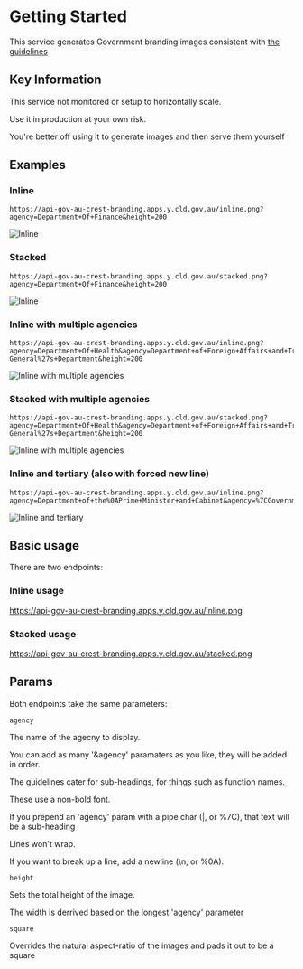 # Getting Started
This service generates Government branding images consistent with [the guidelines](https://beta.dta.gov.au/help-and-advice/guides-and-tools/requirements-australian-government-websites/branding)

## Key Information

This service not monitored or setup to horizontally scale.

Use it in production at your own risk.

You're better off using it to generate images and then serve them yourself

## Examples

### Inline
```
https://api-gov-au-crest-branding.apps.y.cld.gov.au/inline.png?agency=Department+Of+Finance&height=200
```

![Inline](https://api-gov-au-crest-branding.apps.y.cld.gov.au/inline.png?agency=Department+Of+Finance&height=200)



### Stacked
```
https://api-gov-au-crest-branding.apps.y.cld.gov.au/stacked.png?agency=Department+Of+Finance&height=200
```

![Inline](https://api-gov-au-crest-branding.apps.y.cld.gov.au/stacked.png?agency=Department+Of+Finance&height=200)



### Inline with multiple agencies
```
https://api-gov-au-crest-branding.apps.y.cld.gov.au/inline.png?agency=Department+Of+Health&agency=Department+of+Foreign+Affairs+and+Trade&agency=Attorney-General%27s+Department&height=200
```

![Inline with multiple agencies](https://api-gov-au-crest-branding.apps.y.cld.gov.au/inline.png?agency=Department+Of+Health&agency=Department+of+Foreign+Affairs+and+Trade&agency=Attorney-General%27s+Department&height=200)

### Stacked with multiple agencies
```
https://api-gov-au-crest-branding.apps.y.cld.gov.au/stacked.png?agency=Department+Of+Health&agency=Department+of+Foreign+Affairs+and+Trade&agency=Attorney-General%27s+Department&height=200
```

![Inline with multiple agencies](https://api-gov-au-crest-branding.apps.y.cld.gov.au/stacked.png?agency=Department+Of+Health&agency=Department+of+Foreign+Affairs+and+Trade&agency=Attorney-General%27s+Department&height=200)



### Inline and tertiary (also with forced new line)
```
https://api-gov-au-crest-branding.apps.y.cld.gov.au/inline.png?agency=Department+of+the%0APrime+Minister+and+Cabinet&agency=%7CGovernment+Branding+Unit&height=200
```

![Inline and tertiary ](https://api-gov-au-crest-branding.apps.y.cld.gov.au/inline.png?agency=Department+of+the%0APrime+Minister+and+Cabinet&agency=%7CGovernment+Branding+Unit&height=200)


## Basic usage

There are two endpoints:

### Inline usage
https://api-gov-au-crest-branding.apps.y.cld.gov.au/inline.png


### Stacked usage
https://api-gov-au-crest-branding.apps.y.cld.gov.au/stacked.png


## Params
Both endpoints take the same parameters:

```agency```

The name of the agecny to display.

You can add as many '&agency' paramaters as you like, they will be added in order.

The guidelines cater for sub-headings, for things such as function names.

These use a non-bold font.

If you prepend an 'agency' param with a pipe char (|, or %7C), that text will be a sub-heading

Lines won't wrap.

If you want to break up a line, add a newline (\n, or %0A).

```height```

Sets the total height of the image.

The width is derrived based on the longest 'agency' parameter

```square```

Overrides the natural aspect-ratio of the images and pads it out to be a square